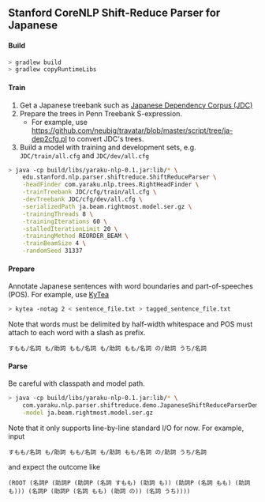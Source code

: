 ## Stanford CoreNLP Shift-Reduce Parser for Japanese

#### Build
```bash
> gradlew build
> gradlew copyRuntimeLibs
```

#### Train
1. Get a Japanese treebank such as [Japanese Dependency Corpus (JDC)](http://plata.ar.media.kyoto-u.ac.jp/data/word-dep/ "日本語係り受けコーパス")
2. Prepare the trees in Penn Treebank S-expression.
   * For example, use https://github.com/neubig/travatar/blob/master/script/tree/ja-dep2cfg.pl
     to convert JDC's trees.
3. Build a model with training and development sets, e.g. `JDC/train/all.cfg` and `JDC/dev/all.cfg`
```bash
> java -cp build/libs/yaraku-nlp-0.1.jar:lib/* \
    edu.stanford.nlp.parser.shiftreduce.ShiftReduceParser \
    -headFinder com.yaraku.nlp.trees.RightHeadFinder \
    -trainTreebank JDC/cfg/train/all.cfg \
    -devTreebank JDC/cfg/dev/all.cfg \
    -serializedPath ja.beam.rightmost.model.ser.gz \
    -trainingThreads 8 \
    -trainingIterations 60 \
    -stalledIterationLimit 20 \
    -trainingMethod REORDER_BEAM \
    -trainBeamSize 4 \
    -randomSeed 31337
```

#### Prepare
Annotate Japanese sentences with word boundaries and part-of-speeches (POS). For example, use [KyTea](http://www.phontron.com/kytea/)
```bash
> kytea -notag 2 < sentence_file.txt > tagged_sentence_file.txt
```
Note that words must be delimited by half-width whitespace and POS must attach to each word with a slash as prefix.
```
すもも/名詞 も/助詞 もも/名詞 も/助詞 もも/名詞 の/助詞 うち/名詞
```

#### Parse
Be careful with classpath and model path.
```bash
> java -cp build/libs/yaraku-nlp-0.1.jar:lib/* \
    com.yaraku.nlp.parser.shiftreduce.demo.JapaneseShiftReduceParserDemo \
    -model ja.beam.rightmost.model.ser.gz
```
Note that it only supports line-by-line standard I/O for now. For example, input
```
すもも/名詞 も/助詞 もも/名詞 も/助詞 もも/名詞 の/助詞 うち/名詞
```
and expect the outcome like
```
(ROOT (名詞P (助詞P (助詞P (名詞 すもも) (助詞 も)) (助詞P (名詞 もも) (助詞 も))) (名詞P (助詞P (名詞 もも) (助詞 の)) (名詞 うち))))
```
